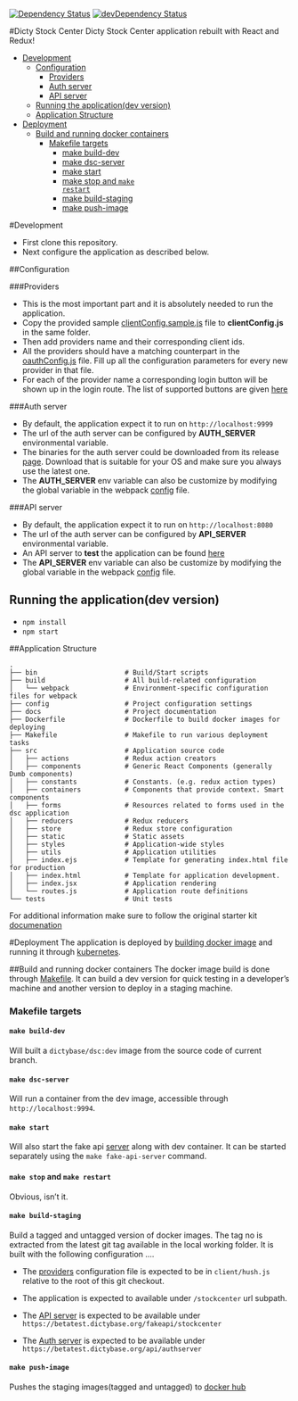 [![Dependency Status](https://david-dm.org/dictybase/Dicty-Stock-Center/master.svg?style=flat-square)](https://david-dm.org/dictybase/Dicty-Stock-Center/master)
[![devDependency Status](https://david-dm.org/dictybase/Dicty-Stock-Center/master/dev-status.svg?style=flat-square)](https://david-dm.org/dictybase/Dicty-Stock-Center/master#info=devDependencies)


#Dicty Stock Center
Dicty Stock Center application rebuilt with React and Redux!

* [Development](#development)
  * [Configuration](#configuration)
    * [Providers](#providers)
    * [Auth server](#auth-server)
    * [API server](#api-server)
  * [Running the application(dev version)](#running-the-applicationdev-version)
  * [Application Structure](#application-structure)
* [Deployment](#deployment)
  * [Build and running docker containers](#build-and-running-docker-containers)
    * [Makefile targets](#makefile-targets)
        * [make build-dev ](#make-build-dev)
        * [make dsc-server ](#make-dsc-server)
        * [make start ](#make-start)
        * [make stop and <code>make restart</code> ](#make-stop-and-make-restart)
        * [make build-staging ](#make-build-staging)
        * [make push-image ](#make-push-image)


#Development
* First clone this repository.
* Next configure the application as described below.

##Configuration

###Providers
* This is the most important part and it is absolutely needed to run the application.
* Copy the provided sample [clientConfig.sample.js](src/utils/clientConfig.sample.js) file
  to __clientConfig.js__  in the same folder. 
* Then add providers name and their corresponding client ids. 
* All the providers should have a matching counterpart in the
  [oauthConfig.js](src/utils/oauthConfig.js) file. Fill up all the
  configuration parameters for every new provider in that file.
* For each of the provider name a corresponding login button will be shown up
  in the login route. The list of supported buttons are given
  [here](http://fontawesome.io/icons/#brand)

###Auth server
* By default, the application expect it to run on `http://localhost:9999`
* The url of the auth server can be configured by __AUTH_SERVER__ environmental variable.
* The binaries for the auth server could be downloaded from its release
  [page](https://github.com/dictyBase/authserver/releases). Download that is
  suitable for your OS and make sure you always use the latest one.
* The __AUTH_SERVER__ env variable can also be customize by modifying the
  global variable in the webpack [config](config/_base.js) file. 


###API server
* By default, the application expect it to run on `http://localhost:8080`
* The url of the auth server can be configured by __API_SERVER__ environmental variable.
* An API server to **test** the application can be found [here](https://github.com/dictyBase/fake-dsc-server)
* The __API_SERVER__ env variable can also be customize by modifying the
  global variable in the webpack [config](config/_base.js) file. 

## Running the application(dev version)

* ```npm install```
* ```npm start```

##Application Structure

```
.
├── bin                      # Build/Start scripts
├── build                    # All build-related configuration
│   └── webpack              # Environment-specific configuration files for webpack
├── config                   # Project configuration settings
├── docs                     # Project documentation 
├── Dockerfile               # Dockerfile to build docker images for deploying
├── Makefile                 # Makefile to run various deployment tasks
├── src                      # Application source code
│   ├── actions              # Redux action creators
│   ├── components           # Generic React Components (generally Dumb components)
│   ├── constants            # Constants. (e.g. redux action types)
│   ├── containers           # Components that provide context. Smart components
│   ├── forms                # Resources related to forms used in the dsc application
│   ├── reducers             # Redux reducers
│   ├── store                # Redux store configuration
│   ├── static               # Static assets
│   ├── styles               # Application-wide styles
│   ├── utils                # Application utilities
│   ├── index.ejs            # Template for generating index.html file for production
│   ├── index.html           # Template for application development. 
│   ├── index.jsx            # Application rendering
│   └── routes.js            # Application route definitions
└── tests                    # Unit tests
```

For additional information make sure to follow the original starter kit
[documenation](docs/react-redux-starter-kit.md)

#Deployment
The application is deployed by [building docker
image](https://docs.docker.com/engine/reference/commandline/build/) and running
it through [kubernetes](https://k8s.io).

##Build and running docker containers
The docker image build is done through [Makefile](/Makefile). It can build a dev
version for quick testing in a developer’s machine and another version to
deploy in a staging machine.

### Makefile targets

#### `make build-dev` 
Will built a `dictybase/dsc:dev` image from
the source code of current branch.

#### `make dsc-server`
Will run a container from the dev image, accessible through `http://localhost:9994`.

#### `make start`
Will also start the fake api
[server](https://github.com/dictyBase/fake-dsc-server) along
with dev container. It can be started separately using the `make
fake-api-server` command.

#### `make stop` and `make restart`
Obvious, isn’t it.

#### `make build-staging`
Build a tagged and untagged version of docker images. The tag no
is extracted from the latest git tag available in the local
working folder. It is built with the following configuration ....

* The [providers](#providers) configuration file is expected to
  be in `client/hush.js` relative to the root of this git
  checkout.

* The application is expected to available under `/stockcenter` url subpath.

* The [API server](#api-server) is expected to be available
  under `https://betatest.dictybase.org/fakeapi/stockcenter`

* The [Auth server](#auth-server) is expected to be available under
  `https://betatest.dictybase.org/api/authserver`

#### `make push-image`
Pushes the staging images(tagged and untagged) to [docker
hub](https://hub.docker.com/r/dictybase/dsc/tags/)
